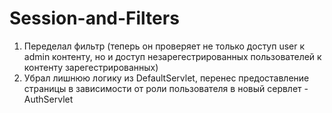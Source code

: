 # Session-and-Filters
1. Переделал фильтр (теперь он проверяет не только доступ user к admin контенту, но и доступ незарегестрированных пользователей к контенту зарегестрированных)
2. Убрал лишнюю логику из DefaultServlet, перенес предоставление страницы в зависимости от роли пользователя в новый сервлет - AuthServlet
